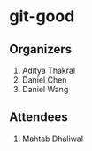# git-good

## Organizers

1. Aditya Thakral
2. Daniel Chen
3. Daniel Wang

## Attendees

1. Mahtab Dhaliwal
